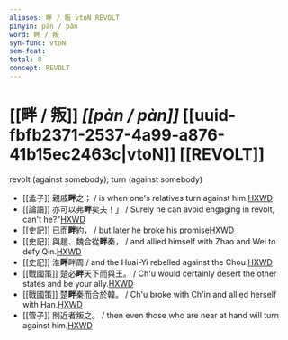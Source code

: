 ```yaml
---
aliases: 畔 / 叛 vtoN REVOLT
pinyin: pàn / pàn
word: 畔 / 叛
syn-func: vtoN
sem-feat: 
total: 8
concept: REVOLT 
---
```

# [[畔 / 叛]] *[[pàn / pàn]]*  [[uuid-fbfb2371-2537-4a99-a876-41b15ec2463c|vtoN]] [[REVOLT]]
revolt (against somebody); turn (against somebody)
 - [[孟子]] 親戚**畔**之； / is when one's relatives turn against him.[HXWD](https://hxwd.org/textview.html?location=KR1h0001_tls_004-1a.26)
 - [[論語]] 亦可以弗**畔**矣夫！」 / Surely he can avoid engaging in revolt, can't he?"[HXWD](https://hxwd.org/textview.html?location=KR1h0004_tls_006-35a.1)
 - [[史記]] 已而**畔**約， / but later he broke his promise[HXWD](https://hxwd.org/textview.html?location=KR2a0001_tls_006-272a.24)
 - [[史記]] 與趙、魏合從**畔**秦， / and allied himself with Zhao and Wei to defy Qin.[HXWD](https://hxwd.org/textview.html?location=KR2a0001_tls_006-272a.6)
 - [[史記]] 淮**畔**畔周
                     / and the Huai-Yi rebelled against the Chou.[HXWD](https://hxwd.org/textview.html?location=KR2a0001_tls_032-8a.12)
 - [[戰國策]] 楚必**畔**天下而與王。 / Ch'u would certainly desert the other states and be your ally.[HXWD](https://hxwd.org/textview.html?location=KR2e0003_tls_054-1a.17)
 - [[戰國策]] 楚**畔**秦而合於韓。 / Ch'u broke with Ch'in and allied herself with Han.[HXWD](https://hxwd.org/textview.html?location=KR2e0003_tls_068-1a.4)
 - [[管子]] 則近者叛之。 / then even those who are near at hand will turn against him.[HXWD](https://hxwd.org/textview.html?location=KR3c0001_tls_001-13a.9)